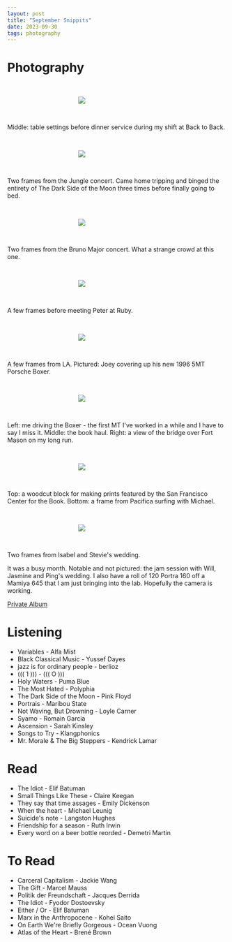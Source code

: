 ```yaml
---
layout: post
title: "September Snippits"
date: 2023-09-30
tags: photography
---
```


# Photography

<br>
<p align="center">
<img style="max-width: 1024px; margin: 0 0 0 -162px;" src="https://drive.google.com/uc?id=1_3mr_AXx1lVhHYFTqmy6fbULMMkPV6mQ">
</p>
<br>

Middle: table settings before dinner service during my shift at Back to Back.

<br>
<p align="center">
<img style="max-width: 1024px; margin: 0 0 0 -162px;" src="https://drive.google.com/uc?id=1ZztguoxDVJ1IF_0Mk2R4yWNZGbHBSZzd">
</p>
<br>

Two frames from the Jungle concert. Came home tripping and binged the entirety of The Dark Side of the Moon three times before finally going to bed.

<br>
<p align="center">
<img style="max-width: 1024px; margin: 0 0 0 -162px;" src="https://drive.google.com/uc?id=1_6s2agn8D4iDPtuKVVSmggZdLTcikJYO">
</p>
<br>

Two frames from the Bruno Major concert. What a strange crowd at this one.

<br>
<p align="center">
<img style="max-width: 1024px; margin: 0 0 0 -162px;" src="https://drive.google.com/uc?id=1ZsEtvwutSSw64w1cqWVJSpOnGK-c0Qyx">
</p>
<br>

A few frames before meeting Peter at Ruby.

<br>
<p align="center">
<img style="max-width: 1024px; margin: 0 0 0 -162px;" src="https://drive.google.com/uc?id=1_53FrDjg1NkyiccPD97NCjxro_KAXsu8">
</p>
<br>

A few frames from LA. Pictured: Joey covering up his new 1996 5MT Porsche Boxer.


<br>
<p align="center">
<img style="max-width: 1024px; margin: 0 0 0 -162px;" src="https://drive.google.com/uc?id=1Zq9EhQrDHYuFZh5-ZaKKuAvri1A-bmWO">
</p>
<br>

Left: me driving the Boxer - the first MT I've worked in a while and I have to say I miss it. Middle: the book haul. Right: a view of the bridge  over Fort Mason on my long run.

<br>
<p align="center">
<img style="max-width: 1024px; margin: 0 0 0 -162px;" src="https://drive.google.com/uc?id=1_5bzsPPn7mCaxyIoidtIzzD-wQXRpbkr">
</p>
<br>

Top: a woodcut block for making prints featured by the San Francisco Center for the Book. Bottom: a frame from Pacifica surfing with Michael.

<br>
<p align="center">
<img style="max-width: 1024px; margin: 0 0 0 -162px;" src="https://drive.google.com/uc?id=1Zc-YN8aYY38T0X4ctxD7Qmbxvo0mLl2f">
</p>
<br>

Two frames from Isabel and Stevie's wedding.

It was a busy month. Notable and not pictured: the jam session with Will, Jasmine and Ping's wedding. I also have a roll of 120 Portra 160 off a Mamiya 645 that I am just bringing into the lab. Hopefully the camera is working.

[Private Album](https://jstrieb.github.io/link-lock/#eyJ2IjoiMC4wLjEiLCJlIjoiVlVDWDhjNlJwUWZ4c0F0MGVxREFjM2Iwc2VSRHdCTFVZVFVWMFVBMVdWQk10a1gxaGxtQjQ3TnJQL3YwRkptS2JLaTFScldUeWRzMklaeWVyT0NGU0tyNnNSYUZVNTFNQXU2ZTR1a2x4RnpWN1BTcGJTNTUxK2VVNmZ3SW9keGRkc0lLYWc9PSIsInMiOiJ4VEg3a3NTeXcwL1NJVGpoNElFVWRRPT0iLCJpIjoiSnlRSVFyM0RiV2t6V2cySyJ9)

# Listening

- Variables - Alfa Mist
- Black Classical Music - Yussef Dayes
- jazz is for ordinary people - berlioz
- ((( 1 ))) - ((( O )))
- Holy Waters - Puma Blue
- The Most Hated - Polyphia 
- The Dark Side of the Moon - Pink Floyd
- Portrais - Maribou State
- Not Waving, But Drowning - Loyle Carner
- Syamo - Romain Garcia
- Ascension - Sarah Kinsley
- Songs to Try - Klangphonics
- Mr. Morale & The Big Steppers - Kendrick Lamar

# Read

- The Idiot - Elif Batuman
- Small Things Like These - Claire Keegan
- They say that time assages - Emily Dickenson
- When the heart - Michael Leunig
- Suicide's note - Langston Hughes
- Friendship for a season - Ruth Irwin
- Every word on a beer bottle reorded - Demetri Martin

# To Read

- Carceral Capitalism - Jackie Wang
- The Gift - Marcel Mauss
- Politik der Freundschaft - Jacques Derrida
- The Idiot - Fyodor Dostoevsky
- Either / Or - Elif Batuman
- Marx in the Anthropocene - Kohei Saito
- On Earth We're Briefly Gorgeous - Ocean Vuong
- Atlas of the Heart - Brené Brown
